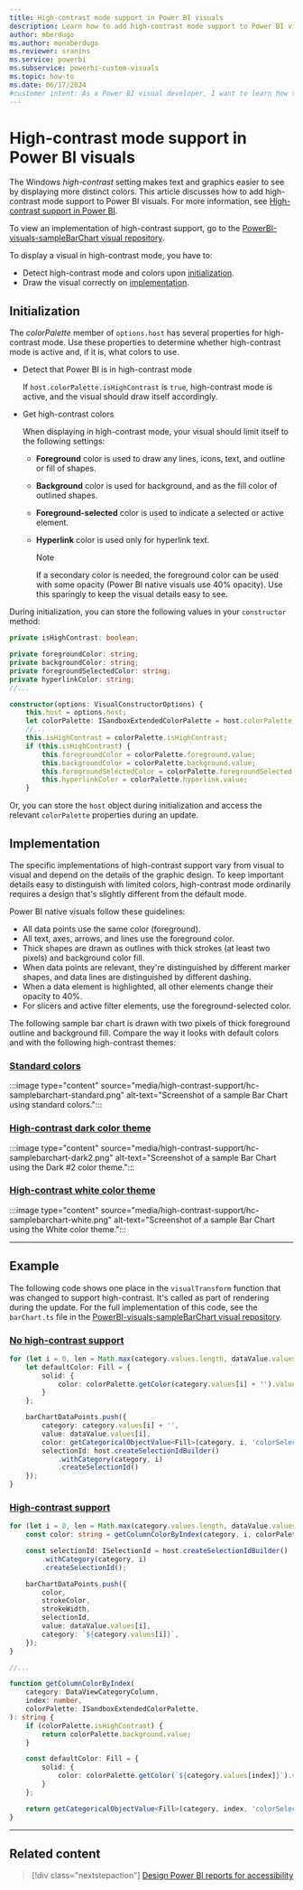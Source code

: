 ```yaml
---
title: High-contrast mode support in Power BI visuals
description: Learn how to add high-contrast mode support to Power BI visuals, and see implemented image and code examples.
author: mberdugo
ms.author: monaberdugo
ms.reviewer: sranins
ms.service: powerbi
ms.subservice: powerbi-custom-visuals
ms.topic: how-to
ms.date: 06/17/2024
#customer intent: As a Power BI visual developer, I want to learn how to add high-contrast mode support to Power BI visuals so that they are accessible to users with visual impairments.
---
```


# High-contrast mode support in Power BI visuals

The Windows *high-contrast* setting makes text and graphics easier to see by displaying more distinct colors. This article discusses how to add high-contrast mode support to Power BI visuals. For more information, see [High-contrast support in Power BI](../../create-reports/desktop-accessibility-creating-reports.md#high-contrast-color-view).

To view an implementation of high-contrast support, go to the [PowerBI-visuals-sampleBarChart visual repository](https://github.com/Microsoft/PowerBI-visuals-sampleBarChart/commit/61011c82b66ca0d3321868f1d089c65101ca42e6).

To display a visual in high-contrast mode, you have to:

* Detect high-contrast mode and colors upon [initialization](#initialization).
* Draw the visual correctly on [implementation](#implementation).

## Initialization

The *colorPalette* member of `options.host` has several properties for high-contrast mode. Use these properties to determine whether high-contrast mode is active and, if it is, what colors to use.

* Detect that Power BI is in high-contrast mode

    If `host.colorPalette.isHighContrast` is `true`, high-contrast mode is active, and the visual should draw itself accordingly.

* Get high-contrast colors

  When displaying in high-contrast mode, your visual should limit itself to the following settings:

  * **Foreground** color is used to draw any lines, icons, text, and outline or fill of shapes.
  * **Background** color is used for background, and as the fill color of outlined shapes.
  * **Foreground-selected** color is used to indicate a selected or active element.
  * **Hyperlink** color is used only for hyperlink text.

    > [!NOTE]
    > If a secondary color is needed, the foreground color can be used with some opacity (Power BI native visuals use 40% opacity). Use this sparingly to keep the visual details easy to see.

During initialization, you can store the following values in your `constructor` method:

```typescript
private isHighContrast: boolean;

private foregroundColor: string;
private backgroundColor: string;
private foregroundSelectedColor: string;
private hyperlinkColor: string;
//...

constructor(options: VisualConstructorOptions) {
    this.host = options.host;
    let colorPalette: ISandboxExtendedColorPalette = host.colorPalette;
    //...
    this.isHighContrast = colorPalette.isHighContrast;
    if (this.isHighContrast) {
        this.foregroundColor = colorPalette.foreground.value;
        this.backgroundColor = colorPalette.background.value;
        this.foregroundSelectedColor = colorPalette.foregroundSelected.value;
        this.hyperlinkColor = colorPalette.hyperlink.value;
    }
```

Or, you can store the `host` object during initialization and access the relevant `colorPalette` properties during an update.

## Implementation

The specific implementations of high-contrast support vary from visual to visual and depend on the details of the graphic design. To keep important details easy to distinguish with limited colors, high-contrast mode ordinarily requires a design that's slightly different from the default mode.

Power BI native visuals follow these guidelines:

* All data points use the same color (foreground).
* All text, axes, arrows, and lines use the foreground color.
* Thick shapes are drawn as outlines with thick strokes (at least two pixels) and background color fill.
* When data points are relevant, they're distinguished by different marker shapes, and data lines are distinguished by different dashing.
* When a data element is highlighted, all other elements change their opacity to 40%.
* For slicers and active filter elements, use the foreground-selected color.

The following sample bar chart is drawn with two pixels of thick foreground outline and background fill. Compare the way it looks with default colors and with the following high-contrast themes:

### [Standard colors](#tab/Standard)

:::image type="content" source="media/high-contrast-support/hc-samplebarchart-standard.png" alt-text="Screenshot of a sample Bar Chart using standard colors.":::

### [High-contrast dark color theme](#tab/Dark)

:::image type="content" source="media/high-contrast-support/hc-samplebarchart-dark2.png" alt-text="Screenshot of a sample Bar Chart using the Dark #2 color theme.":::

### [High-contrast white color theme](#tab/White)

:::image type="content" source="media/high-contrast-support/hc-samplebarchart-white.png" alt-text="Screenshot of a sample Bar Chart using the White color theme.":::

---

## Example

The following code shows one place in the `visualTransform` function that was changed to support high-contrast. It's called as part of rendering during the update. For the full implementation of this code, see the `barChart.ts` file in the [PowerBI-visuals-sampleBarChart visual repository](https://github.com/Microsoft/PowerBI-visuals-sampleBarChart/commit/61011c82b66ca0d3321868f1d089c65101ca42e6).

### [No high-contrast support](#tab/NoHighContrast)

```typescript
for (let i = 0, len = Math.max(category.values.length, dataValue.values.length); i < len; i++) {
    let defaultColor: Fill = {
        solid: {
            color: colorPalette.getColor(category.values[i] + '').value
        }
    };

    barChartDataPoints.push({
        category: category.values[i] + '',
        value: dataValue.values[i],
        color: getCategoricalObjectValue<Fill>(category, i, 'colorSelector', 'fill', defaultColor).solid.color,
        selectionId: host.createSelectionIdBuilder()
            .withCategory(category, i)
            .createSelectionId()
    });
}
```

### [High-contrast support](#tab/HighContrast)

```typescript
for (let i = 0, len = Math.max(category.values.length, dataValue.values.length); i < len; i++) {
    const color: string = getColumnColorByIndex(category, i, colorPalette);

    const selectionId: ISelectionId = host.createSelectionIdBuilder()
        .withCategory(category, i)
        .createSelectionId();

    barChartDataPoints.push({
        color,
        strokeColor,
        strokeWidth,
        selectionId,
        value: dataValue.values[i],
        category: `${category.values[i]}`,
    });
}

//...

function getColumnColorByIndex(
    category: DataViewCategoryColumn,
    index: number,
    colorPalette: ISandboxExtendedColorPalette,
): string {
    if (colorPalette.isHighContrast) {
        return colorPalette.background.value;
    }

    const defaultColor: Fill = {
        solid: {
            color: colorPalette.getColor(`${category.values[index]}`).value,
        }
    };

    return getCategoricalObjectValue<Fill>(category, index, 'colorSelector', 'fill', defaultColor).solid.color;
}
```

---

## Related content

>[!div class="nextstepaction"]
>[Design Power BI reports for accessibility](../../create-reports/desktop-accessibility-creating-reports.md)

